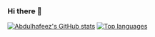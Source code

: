 ### Hi there 👋

<!--
**HAYVENO/hayveno** is a ✨ _special_ ✨ repository because its `README.md` (this file) appears on your GitHub profile.

Here are some ideas to get you started:

- 🔭 I’m currently working on ...
- 🌱 I’m currently learning ...
- 👯 I’m looking to collaborate on ...
- 🤔 I’m looking for help with ...
- 💬 Ask me about ...
- 📫 How to reach me: ...
- 😄 Pronouns: ...
- ⚡ Fun fact: ...
-->
[![Abdulhafeez's GitHub stats](https://github-readme-stats.vercel.app/api?username=hayveno)](https://github.com/anuraghazra/github-readme-stats)
[![Top languages](https://github-readme-stats.vercel.app/api/top-langs/?username=hayveno)](https://github.com/anuraghazra/github-readme-stats)
